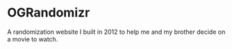 # OGRandomizr
A randomization website I built in 2012 to help me and my brother decide on a movie to watch.
